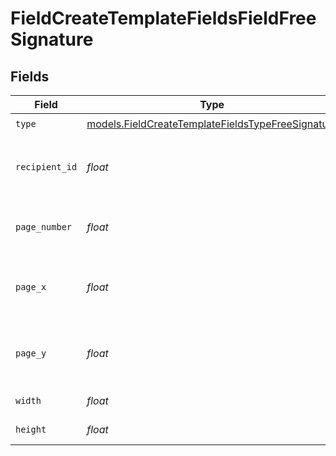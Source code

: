 # FieldCreateTemplateFieldsFieldFreeSignature


## Fields

| Field                                                                                                        | Type                                                                                                         | Required                                                                                                     | Description                                                                                                  |
| ------------------------------------------------------------------------------------------------------------ | ------------------------------------------------------------------------------------------------------------ | ------------------------------------------------------------------------------------------------------------ | ------------------------------------------------------------------------------------------------------------ |
| `type`                                                                                                       | [models.FieldCreateTemplateFieldsTypeFreeSignature](../models/fieldcreatetemplatefieldstypefreesignature.md) | :heavy_check_mark:                                                                                           | N/A                                                                                                          |
| `recipient_id`                                                                                               | *float*                                                                                                      | :heavy_check_mark:                                                                                           | The ID of the recipient to create the field for.                                                             |
| `page_number`                                                                                                | *float*                                                                                                      | :heavy_check_mark:                                                                                           | The page number the field will be on.                                                                        |
| `page_x`                                                                                                     | *float*                                                                                                      | :heavy_check_mark:                                                                                           | The X coordinate of where the field will be placed.                                                          |
| `page_y`                                                                                                     | *float*                                                                                                      | :heavy_check_mark:                                                                                           | The Y coordinate of where the field will be placed.                                                          |
| `width`                                                                                                      | *float*                                                                                                      | :heavy_check_mark:                                                                                           | The width of the field.                                                                                      |
| `height`                                                                                                     | *float*                                                                                                      | :heavy_check_mark:                                                                                           | The height of the field.                                                                                     |